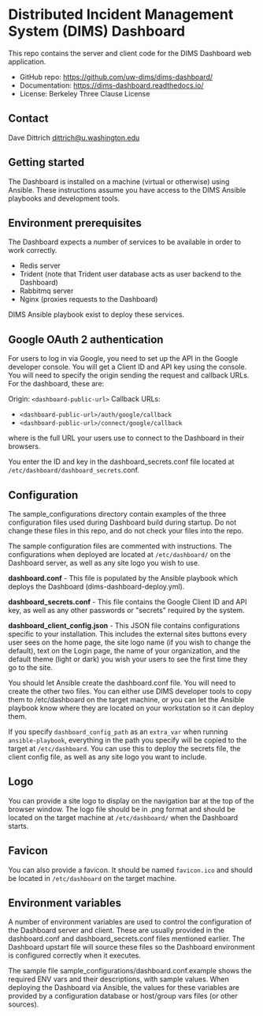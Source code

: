 # Distributed Incident Management System (DIMS) Dashboard

This repo contains the server and client code for the DIMS Dashboard web application.

* GitHub repo: https://github.com/uw-dims/dims-dashboard/
* Documentation: https://dims-dashboard.readthedocs.io/
* License: Berkeley Three Clause License

## Contact

Dave Dittrich dittrich@u.washington.edu

## Getting started

The Dashboard is installed on a machine (virtual or otherwise) using Ansible. These instructions assume you have access to the DIMS Ansible playbooks and development tools.

## Environment prerequisites

The Dashboard expects a number of services to be available in order to work correctly. 

 * Redis server
 * Trident (note that Trident user database acts as user backend to the Dashboard)
 * Rabbitmq server
 * Nginx (proxies requests to the Dashboard)

DIMS Ansible playbook exist to deploy these services.

## Google OAuth 2 authentication

For users to log in via Google, you need to set up the API in the Google developer console. You will get a Client ID and API key using the console. You will need to specify the origin sending the request and callback URLs. For the dashboard, these are:

Origin: ``<dashboard-public-url>``
Callback URLs: 
 * ``<dashboard-public-url>/auth/google/callback``
 * ``<dashboard-public-url>/connect/google/callback``

where <dashboard-public-url> is the full URL your users use to connect to the Dashboard in their browsers.

You enter the ID and key in the dashboard_secrets.conf file located at ``/etc/dashboard/dashboard_secrets``.conf.

## Configuration

The sample_configurations directory contain examples of the three configuration files used during Dashboard build during startup. Do not change these files in this repo, and do not check your files into the repo.

The sample configuration files are commented with instructions. The configurations when deployed are located at ``/etc/dashboard/`` on the Dashboard server, as well as any site logo you wish to use.

**dashboard.conf** - This file is populated by the Ansible playbook which deploys the Dashboard (dims-dashboard-deploy.yml). 

**dashboard_secrets.conf** - This file contains the Google Client ID and API key, as well as any other passwords or "secrets" required by the system.

**dashboard_client_config.json** - This JSON file contains configurations specific to your installation. This includes the external sites buttons every user sees on the home page, the site logo name (if you wish to change the default), text on the Login page, the name of your organization, and the default theme (light or dark) you wish your users to see the first time they go to the site.

You should let Ansible create the dashboard.conf file. You will need to create the other two files. You can either use DIMS developer tools to copy them to /etc/dashboard on the target machine, or you can let the Ansible playbook know where they are located on your workstation so it can deploy them.

If you specify ``dashboard_config_path`` as an ``extra_var`` when running ``ansible-playbook``, everything in the path you specify will be copied to the target at ``/etc/dashboard``. You can use this to deploy the secrets file, the client config file, as well as any site logo you want to include.

## Logo

You can provide a site logo to display on the navigation bar at the top of the browser window. The logo file should be in .png format and should be located on the target machine at ``/etc/dashboard/`` when the Dashboard starts.

## Favicon

You can also provide a favicon. It should be named ``favicon.ico`` and should be located in ``/etc/dashboard`` on the target machine.

## Environment variables

A number of environment variables are used to control the configuration of the Dashboard server and client. These are usually provided in the dashboard.conf and dashboard_secrets.conf files mentioned earlier. The Dashboard upstart file will source these files so the Dashboard environment is configured correctly when it executes.

The sample file sample_configurations/dashboard.conf.example shows the required ENV vars and their descriptions, with sample values. When deploying the Dashboard via Ansible, the values for these variables are provided by a configuration database or host/group vars files (or other sources).



